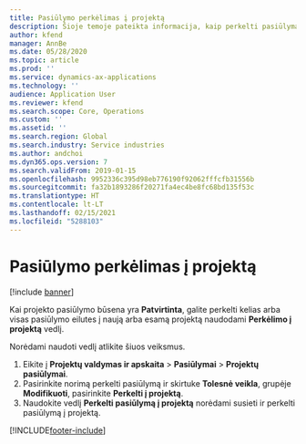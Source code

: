 ```yaml
---
title: Pasiūlymo perkėlimas į projektą
description: Šioje temoje pateikta informacija, kaip perkelti pasiūlymą į naują arba esamą projektą.
author: kfend
manager: AnnBe
ms.date: 05/28/2020
ms.topic: article
ms.prod: ''
ms.service: dynamics-ax-applications
ms.technology: ''
audience: Application User
ms.reviewer: kfend
ms.search.scope: Core, Operations
ms.custom: ''
ms.assetid: ''
ms.search.region: Global
ms.search.industry: Service industries
ms.author: andchoi
ms.dyn365.ops.version: 7
ms.search.validFrom: 2019-01-15
ms.openlocfilehash: 9952336c395d98eb776190f92062fffcfb31556b
ms.sourcegitcommit: fa32b1893286f20271fa4ec4be8fc68bd135f53c
ms.translationtype: HT
ms.contentlocale: lt-LT
ms.lasthandoff: 02/15/2021
ms.locfileid: "5288103"
---
```

# <a name="transfer-a-quotation-to-a-project"></a>Pasiūlymo perkėlimas į projektą

[!include [banner](../includes/banner.md)]

Kai projekto pasiūlymo būsena yra **Patvirtinta**, galite perkelti kelias arba visas pasiūlymo eilutes į naują arba esamą projektą naudodami **Perkėlimo į projektą** vedlį. 

Norėdami naudoti vedlį atlikite šiuos veiksmus.

1. Eikite į **Projektų valdymas ir apskaita** > **Pasiūlymai** > **Projektų pasiūlymai**.
2. Pasirinkite norimą perkelti pasiūlymą ir skirtuke **Tolesnė veikla**, grupėje **Modifikuoti**, pasirinkite **Perkelti į projektą**.
3. Naudokite vedlį **Perkelti pasiūlymą į projektą** norėdami susieti ir perkelti pasiūlymą į projektą.


[!INCLUDE[footer-include](../includes/footer-banner.md)]